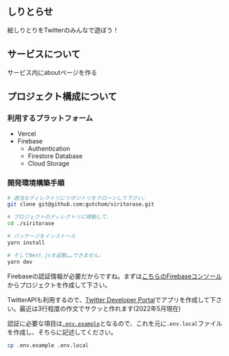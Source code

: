 ## しりとらせ

絵しりとりをTwitterのみんなで遊ぼう！

## サービスについて

サービス内にaboutページを作る

<!--
Tweetテンプレート

ゴリラ→ラッパ→パセリ→???
しりとりでこの絵の続きを描いてください！

#しりとり #絵しりとり
-->

## プロジェクト構成について
### 利用するプラットフォーム
- Vercel
- Firebase
    - Authentication
    - Firestore Database
    - Cloud Storage

### 開発環境構築手順

```sh
# 適当なディレクトリにリポジトリをクローンして下さい。
git clone git@github.com:gutchom/siritorase.git

# プロジェクトのディレクトリに移動して、
cd ./siritorase

# パッケージをインストール
yarn install

# そしてNext.jsを起動……できません。
yarn dev
```

Firebaseの認証情報が必要だからですね。まずは[こちらのFirebaseコンソール](https://console.firebase.google.com)からプロジェクトを作成して下さい。

TwitterAPIも利用するので、[Twitter Developer Portal](https://developer.twitter.com/en/portal/dashboard)でアプリを作成して下さい。最近は3行程度の作文でサクッと作れます(2022年5月現在)

認証に必要な項目は[`.env.example`](https://github.com/gutchom/siritorase/blob/main/.env.example)となるので、これを元に`.env.local`ファイルを作成し、そちらに記述してください。
```sh
cp .env.example .env.local
```
